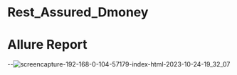 # Rest_Assured_Dmoney
# Allure Report
--![screencapture-192-168-0-104-57179-index-html-2023-10-24-19_32_07](https://github.com/anika-tahsin4152/Rest_Assured_Dmoney/assets/73738319/fa25fa63-5a45-4fc9-81ed-78bb5b04b643)
